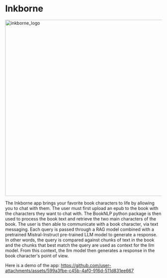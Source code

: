 # Inkborne
<img width="568" alt="inkborne_logo" src="https://github.com/user-attachments/assets/9e607d9e-ea99-449c-b50c-32e8fcf18902" />

The Inkborne app brings your favorite book characters to life by allowing you to chat with them. The user must first upload an epub to the book with the characters they want to chat with. The BookNLP python package is then used to process the book text and retrieve the two main characters of the book. The user is then able to communicate with a book character, via text messaging. Each query is passed through a RAG model combined with a pretrained Mistral-Instruct pre-trained LLM model to generate a response. In other words, the query is compared against chunks of text in the book and the chunks that best match the query are used as context for the llm model. From this context, the llm model then generates a response in the book character's point of view.

Here is a demo of the app:
https://github.com/user-attachments/assets/599a3fbe-c45b-4af0-916d-511d831ee667

